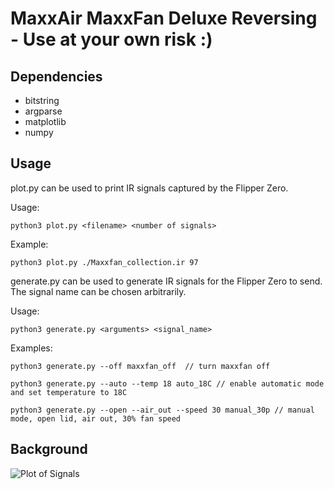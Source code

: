 # MaxxAir MaxxFan Deluxe Reversing - Use at your own risk :)

## Dependencies
* bitstring
* argparse
* matplotlib
* numpy

## Usage
plot.py can be used to print IR signals captured by the Flipper Zero.

Usage:

    python3 plot.py <filename> <number of signals>

Example:

    python3 plot.py ./Maxxfan_collection.ir 97


generate.py can be used to generate IR signals for the Flipper Zero to send. The signal name can be chosen arbitrarily.

Usage:

    python3 generate.py <arguments> <signal_name>

Examples:

    python3 generate.py --off maxxfan_off  // turn maxxfan off

    python3 generate.py --auto --temp 18 auto_18C // enable automatic mode and set temperature to 18C

    python3 generate.py --open --air_out --speed 30 manual_30p // manual mode, open lid, air out, 30% fan speed

## Background

![Plot of Signals](https://gitlab.bjoern-b.de/julia/maxxair-reversing/-/raw/main/img/signals.png)
